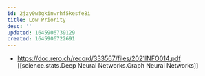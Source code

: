 ```yaml
---
id: 2jzy0w3gkinwrhf5kesfe8i
title: Low Priority
desc: ''
updated: 1645906739129
created: 1645906722691
---
```



* https://doc.rero.ch/record/333567/files/2021INFO014.pdf 
 [[science.stats.Deep Neural Networks.Graph Neural Networks]]
